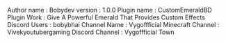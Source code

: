 Author name : Bobydev 
version : 1.0.0 
Plugin name : CustomEmeraldBD 
Plugin Work : Give A Powerful Emerald That Provides Custom Effects
Discord Users : bobybhai 
Channel Name : Vygoffficial 
Minecraft Channel : Vivekyoutubergaming 
Discord Channel : Vygoffficial Town 
